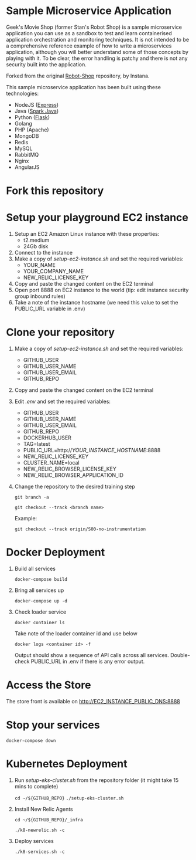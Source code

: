 # Sample Microservice Application

Geek's Movie Shop (former Stan's Robot Shop) is a sample microservice application you can use as a sandbox to test and learn containerised application orchestration and monitoring techniques. It is not intended to be a comprehensive reference example of how to write a microservices application, although you will better understand some of those concepts by playing with it. To be clear, the error handling is patchy and there is not any security built into the application.

Forked from the original [Robot-Shop](https://github.com/instana/robot-shop) repository, by Instana.

This sample microservice application has been built using these technologies:
- NodeJS ([Express](http://expressjs.com/))
- Java ([Spark Java](http://sparkjava.com/))
- Python ([Flask](http://flask.pocoo.org))
- Golang
- PHP (Apache)
- MongoDB
- Redis
- MySQL
- RabbitMQ
- Nginx
- AngularJS

# Fork this repository

# Setup your playground EC2 instance

1. Setup an EC2 Amazon Linux instance with these properties:
    - t2.medium
    - 24Gb disk
2. Connect to the instance
3. Make a copy of *setup-ec2-instance.sh* and set the required variables:
    - YOUR_NAME
    - YOUR_COMPANY_NAME
    - NEW_RELIC_LICENSE_KEY
4. Copy and paste the changed content on the EC2 terminal
5. Open port 8888 on EC2 instance to the world (tip: edit instance security group inbound rules)
6. Take a note of the instance hostname (we need this value to set the PUBLIC_URL variable in .env)

# Clone your repository

1. Make a copy of *setup-ec2-instance.sh* and set the required variables:
    - GITHUB_USER
    - GITHUB_USER_NAME
    - GITHUB_USER_EMAIL
    - GITHUB_REPO
2. Copy and paste the changed content on the EC2 terminal
3. Edit *.env* and set the required variables:
    - GITHUB_USER
    - GITHUB_USER_NAME
    - GITHUB_USER_EMAIL
    - GITHUB_REPO
    - DOCKERHUB_USER
    - TAG=latest
    - PUBLIC_URL=http://*YOUR_INSTANCE_HOSTNAME*:8888
    - NEW_RELIC_LICENSE_KEY
    - CLUSTER_NAME=local
    - NEW_RELIC_BROWSER_LICENSE_KEY
    - NEW_RELIC_BROWSER_APPLICATION_ID
4. Change the repository to the desired training step

    `git branch -a`

    `git checkout --track <branch name>`

    Example:
    
    `git checkout --track origin/S00-no-instrumentation`

# Docker Deployment

1. Build all services

    `docker-compose build`

2. Bring all services up

    `docker-compose up -d`

3. Check loader service

    `docker container ls`

    Take note of the loader container id and use below

    `docker logs <container id> -f`

    Output should show a sequence of API calls across all services. Double-check PUBLIC_URL in .env if there is any error output.

# Access the Store

The store front is available on [http://EC2_INSTANCE_PUBLIC_DNS:8888](http://localhost:8888)

# Stop your services

`docker-compose down`

# Kubernetes Deployment

1. Run *setup-eks-cluster.sh* from the repository folder (it might take 15 mins to complete)

    `cd ~/${GITHUB_REPO}`
    `./setup-eks-cluster.sh`

2. Install New Relic Agents

    `cd ~/${GITHUB_REPO}/_infra`

    `./k8-newrelic.sh -c`
    
3. Deploy services

    `./k8-services.sh -c`
